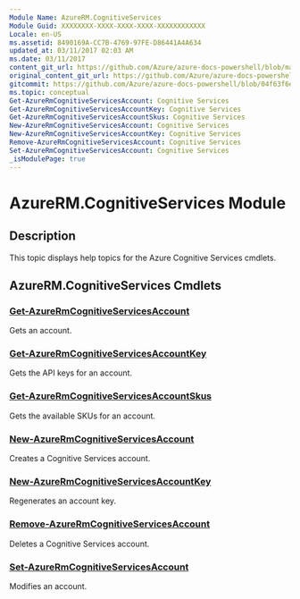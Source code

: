 ```yaml
---
Module Name: AzureRM.CognitiveServices
Module Guid: XXXXXXXX-XXXX-XXXX-XXXX-XXXXXXXXXXXX
Locale: en-US
ms.assetid: 8490169A-CC7B-4769-97FE-D86441A4A634
updated_at: 03/11/2017 02:03 AM
ms.date: 03/11/2017
content_git_url: https://github.com/Azure/azure-docs-powershell/blob/master/azureps-cmdlets-docs/ResourceManager/AzureRM.CognitiveServices/v0.5.0/AzureRM.CognitiveServices.md
original_content_git_url: https://github.com/Azure/azure-docs-powershell/blob/master/azureps-cmdlets-docs/ResourceManager/AzureRM.CognitiveServices/v0.5.0/AzureRM.CognitiveServices.md
gitcommit: https://github.com/Azure/azure-docs-powershell/blob/04f63f6e685743ace2c57eb157574e34e8610b1c
ms.topic: conceptual
Get-AzureRmCognitiveServicesAccount: Cognitive Services
Get-AzureRmCognitiveServicesAccountKey: Cognitive Services
Get-AzureRmCognitiveServicesAccountSkus: Cognitive Services
New-AzureRmCognitiveServicesAccount: Cognitive Services
New-AzureRmCognitiveServicesAccountKey: Cognitive Services
Remove-AzureRmCognitiveServicesAccount: Cognitive Services
Set-AzureRmCognitiveServicesAccount: Cognitive Services
_isModulePage: true
---
```


# AzureRM.CognitiveServices Module
## Description
This topic displays help topics for the Azure Cognitive Services cmdlets.

## AzureRM.CognitiveServices Cmdlets
### [Get-AzureRmCognitiveServicesAccount](Get-AzureRmCognitiveServicesAccount.md)
Gets an account.

### [Get-AzureRmCognitiveServicesAccountKey](Get-AzureRmCognitiveServicesAccountKey.md)
Gets the API keys for an account.

### [Get-AzureRmCognitiveServicesAccountSkus](Get-AzureRmCognitiveServicesAccountSkus.md)
Gets the available SKUs for an account.

### [New-AzureRmCognitiveServicesAccount](New-AzureRmCognitiveServicesAccount.md)
Creates a Cognitive Services account.

### [New-AzureRmCognitiveServicesAccountKey](New-AzureRmCognitiveServicesAccountKey.md)
Regenerates an account key.

### [Remove-AzureRmCognitiveServicesAccount](Remove-AzureRmCognitiveServicesAccount.md)
Deletes a Cognitive Services account.

### [Set-AzureRmCognitiveServicesAccount](Set-AzureRmCognitiveServicesAccount.md)
Modifies an account.

